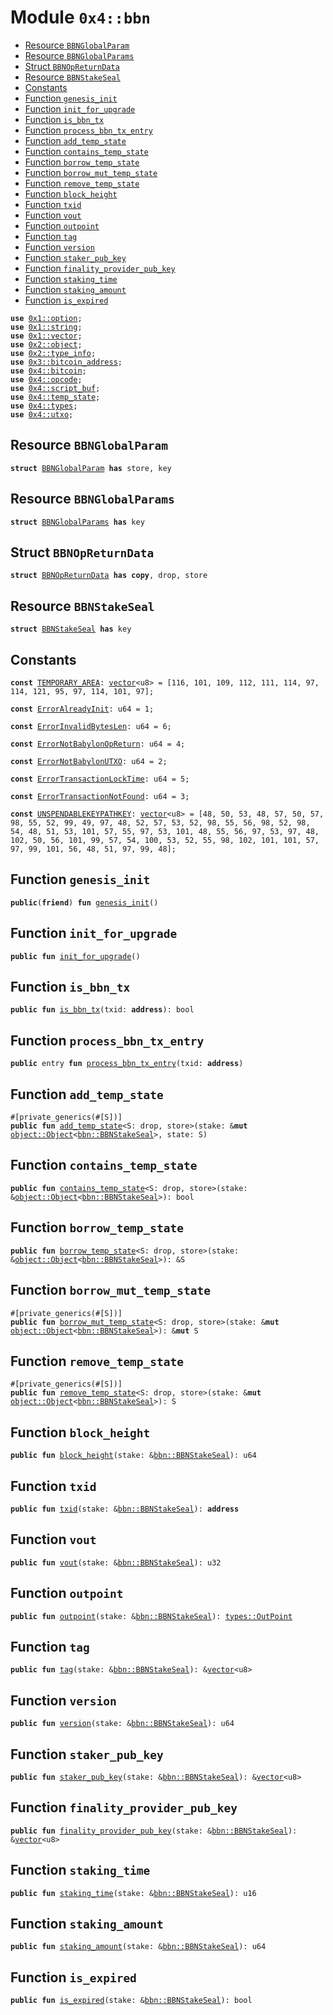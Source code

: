 
<a name="0x4_bbn"></a>

# Module `0x4::bbn`



-  [Resource `BBNGlobalParam`](#0x4_bbn_BBNGlobalParam)
-  [Resource `BBNGlobalParams`](#0x4_bbn_BBNGlobalParams)
-  [Struct `BBNOpReturnData`](#0x4_bbn_BBNOpReturnData)
-  [Resource `BBNStakeSeal`](#0x4_bbn_BBNStakeSeal)
-  [Constants](#@Constants_0)
-  [Function `genesis_init`](#0x4_bbn_genesis_init)
-  [Function `init_for_upgrade`](#0x4_bbn_init_for_upgrade)
-  [Function `is_bbn_tx`](#0x4_bbn_is_bbn_tx)
-  [Function `process_bbn_tx_entry`](#0x4_bbn_process_bbn_tx_entry)
-  [Function `add_temp_state`](#0x4_bbn_add_temp_state)
-  [Function `contains_temp_state`](#0x4_bbn_contains_temp_state)
-  [Function `borrow_temp_state`](#0x4_bbn_borrow_temp_state)
-  [Function `borrow_mut_temp_state`](#0x4_bbn_borrow_mut_temp_state)
-  [Function `remove_temp_state`](#0x4_bbn_remove_temp_state)
-  [Function `block_height`](#0x4_bbn_block_height)
-  [Function `txid`](#0x4_bbn_txid)
-  [Function `vout`](#0x4_bbn_vout)
-  [Function `outpoint`](#0x4_bbn_outpoint)
-  [Function `tag`](#0x4_bbn_tag)
-  [Function `version`](#0x4_bbn_version)
-  [Function `staker_pub_key`](#0x4_bbn_staker_pub_key)
-  [Function `finality_provider_pub_key`](#0x4_bbn_finality_provider_pub_key)
-  [Function `staking_time`](#0x4_bbn_staking_time)
-  [Function `staking_amount`](#0x4_bbn_staking_amount)
-  [Function `is_expired`](#0x4_bbn_is_expired)


<pre><code><b>use</b> <a href="">0x1::option</a>;
<b>use</b> <a href="">0x1::string</a>;
<b>use</b> <a href="">0x1::vector</a>;
<b>use</b> <a href="">0x2::object</a>;
<b>use</b> <a href="">0x2::type_info</a>;
<b>use</b> <a href="">0x3::bitcoin_address</a>;
<b>use</b> <a href="bitcoin.md#0x4_bitcoin">0x4::bitcoin</a>;
<b>use</b> <a href="opcode.md#0x4_opcode">0x4::opcode</a>;
<b>use</b> <a href="script_buf.md#0x4_script_buf">0x4::script_buf</a>;
<b>use</b> <a href="temp_state.md#0x4_temp_state">0x4::temp_state</a>;
<b>use</b> <a href="types.md#0x4_types">0x4::types</a>;
<b>use</b> <a href="utxo.md#0x4_utxo">0x4::utxo</a>;
</code></pre>



<a name="0x4_bbn_BBNGlobalParam"></a>

## Resource `BBNGlobalParam`



<pre><code><b>struct</b> <a href="bbn.md#0x4_bbn_BBNGlobalParam">BBNGlobalParam</a> <b>has</b> store, key
</code></pre>



<a name="0x4_bbn_BBNGlobalParams"></a>

## Resource `BBNGlobalParams`



<pre><code><b>struct</b> <a href="bbn.md#0x4_bbn_BBNGlobalParams">BBNGlobalParams</a> <b>has</b> key
</code></pre>



<a name="0x4_bbn_BBNOpReturnData"></a>

## Struct `BBNOpReturnData`



<pre><code><b>struct</b> <a href="bbn.md#0x4_bbn_BBNOpReturnData">BBNOpReturnData</a> <b>has</b> <b>copy</b>, drop, store
</code></pre>



<a name="0x4_bbn_BBNStakeSeal"></a>

## Resource `BBNStakeSeal`



<pre><code><b>struct</b> <a href="bbn.md#0x4_bbn_BBNStakeSeal">BBNStakeSeal</a> <b>has</b> key
</code></pre>



<a name="@Constants_0"></a>

## Constants


<a name="0x4_bbn_TEMPORARY_AREA"></a>



<pre><code><b>const</b> <a href="bbn.md#0x4_bbn_TEMPORARY_AREA">TEMPORARY_AREA</a>: <a href="">vector</a>&lt;u8&gt; = [116, 101, 109, 112, 111, 114, 97, 114, 121, 95, 97, 114, 101, 97];
</code></pre>



<a name="0x4_bbn_ErrorAlreadyInit"></a>



<pre><code><b>const</b> <a href="bbn.md#0x4_bbn_ErrorAlreadyInit">ErrorAlreadyInit</a>: u64 = 1;
</code></pre>



<a name="0x4_bbn_ErrorInvalidBytesLen"></a>



<pre><code><b>const</b> <a href="bbn.md#0x4_bbn_ErrorInvalidBytesLen">ErrorInvalidBytesLen</a>: u64 = 6;
</code></pre>



<a name="0x4_bbn_ErrorNotBabylonOpReturn"></a>



<pre><code><b>const</b> <a href="bbn.md#0x4_bbn_ErrorNotBabylonOpReturn">ErrorNotBabylonOpReturn</a>: u64 = 4;
</code></pre>



<a name="0x4_bbn_ErrorNotBabylonUTXO"></a>



<pre><code><b>const</b> <a href="bbn.md#0x4_bbn_ErrorNotBabylonUTXO">ErrorNotBabylonUTXO</a>: u64 = 2;
</code></pre>



<a name="0x4_bbn_ErrorTransactionLockTime"></a>



<pre><code><b>const</b> <a href="bbn.md#0x4_bbn_ErrorTransactionLockTime">ErrorTransactionLockTime</a>: u64 = 5;
</code></pre>



<a name="0x4_bbn_ErrorTransactionNotFound"></a>



<pre><code><b>const</b> <a href="bbn.md#0x4_bbn_ErrorTransactionNotFound">ErrorTransactionNotFound</a>: u64 = 3;
</code></pre>



<a name="0x4_bbn_UNSPENDABLEKEYPATHKEY"></a>



<pre><code><b>const</b> <a href="bbn.md#0x4_bbn_UNSPENDABLEKEYPATHKEY">UNSPENDABLEKEYPATHKEY</a>: <a href="">vector</a>&lt;u8&gt; = [48, 50, 53, 48, 57, 50, 57, 98, 55, 52, 99, 49, 97, 48, 52, 57, 53, 52, 98, 55, 56, 98, 52, 98, 54, 48, 51, 53, 101, 57, 55, 97, 53, 101, 48, 55, 56, 97, 53, 97, 48, 102, 50, 56, 101, 99, 57, 54, 100, 53, 52, 55, 98, 102, 101, 101, 57, 97, 99, 101, 56, 48, 51, 97, 99, 48];
</code></pre>



<a name="0x4_bbn_genesis_init"></a>

## Function `genesis_init`



<pre><code><b>public</b>(<b>friend</b>) <b>fun</b> <a href="bbn.md#0x4_bbn_genesis_init">genesis_init</a>()
</code></pre>



<a name="0x4_bbn_init_for_upgrade"></a>

## Function `init_for_upgrade`



<pre><code><b>public</b> <b>fun</b> <a href="bbn.md#0x4_bbn_init_for_upgrade">init_for_upgrade</a>()
</code></pre>



<a name="0x4_bbn_is_bbn_tx"></a>

## Function `is_bbn_tx`



<pre><code><b>public</b> <b>fun</b> <a href="bbn.md#0x4_bbn_is_bbn_tx">is_bbn_tx</a>(txid: <b>address</b>): bool
</code></pre>



<a name="0x4_bbn_process_bbn_tx_entry"></a>

## Function `process_bbn_tx_entry`



<pre><code><b>public</b> entry <b>fun</b> <a href="bbn.md#0x4_bbn_process_bbn_tx_entry">process_bbn_tx_entry</a>(txid: <b>address</b>)
</code></pre>



<a name="0x4_bbn_add_temp_state"></a>

## Function `add_temp_state`



<pre><code>#[private_generics(#[S])]
<b>public</b> <b>fun</b> <a href="bbn.md#0x4_bbn_add_temp_state">add_temp_state</a>&lt;S: drop, store&gt;(stake: &<b>mut</b> <a href="_Object">object::Object</a>&lt;<a href="bbn.md#0x4_bbn_BBNStakeSeal">bbn::BBNStakeSeal</a>&gt;, state: S)
</code></pre>



<a name="0x4_bbn_contains_temp_state"></a>

## Function `contains_temp_state`



<pre><code><b>public</b> <b>fun</b> <a href="bbn.md#0x4_bbn_contains_temp_state">contains_temp_state</a>&lt;S: drop, store&gt;(stake: &<a href="_Object">object::Object</a>&lt;<a href="bbn.md#0x4_bbn_BBNStakeSeal">bbn::BBNStakeSeal</a>&gt;): bool
</code></pre>



<a name="0x4_bbn_borrow_temp_state"></a>

## Function `borrow_temp_state`



<pre><code><b>public</b> <b>fun</b> <a href="bbn.md#0x4_bbn_borrow_temp_state">borrow_temp_state</a>&lt;S: drop, store&gt;(stake: &<a href="_Object">object::Object</a>&lt;<a href="bbn.md#0x4_bbn_BBNStakeSeal">bbn::BBNStakeSeal</a>&gt;): &S
</code></pre>



<a name="0x4_bbn_borrow_mut_temp_state"></a>

## Function `borrow_mut_temp_state`



<pre><code>#[private_generics(#[S])]
<b>public</b> <b>fun</b> <a href="bbn.md#0x4_bbn_borrow_mut_temp_state">borrow_mut_temp_state</a>&lt;S: drop, store&gt;(stake: &<b>mut</b> <a href="_Object">object::Object</a>&lt;<a href="bbn.md#0x4_bbn_BBNStakeSeal">bbn::BBNStakeSeal</a>&gt;): &<b>mut</b> S
</code></pre>



<a name="0x4_bbn_remove_temp_state"></a>

## Function `remove_temp_state`



<pre><code>#[private_generics(#[S])]
<b>public</b> <b>fun</b> <a href="bbn.md#0x4_bbn_remove_temp_state">remove_temp_state</a>&lt;S: drop, store&gt;(stake: &<b>mut</b> <a href="_Object">object::Object</a>&lt;<a href="bbn.md#0x4_bbn_BBNStakeSeal">bbn::BBNStakeSeal</a>&gt;): S
</code></pre>



<a name="0x4_bbn_block_height"></a>

## Function `block_height`



<pre><code><b>public</b> <b>fun</b> <a href="bbn.md#0x4_bbn_block_height">block_height</a>(stake: &<a href="bbn.md#0x4_bbn_BBNStakeSeal">bbn::BBNStakeSeal</a>): u64
</code></pre>



<a name="0x4_bbn_txid"></a>

## Function `txid`



<pre><code><b>public</b> <b>fun</b> <a href="bbn.md#0x4_bbn_txid">txid</a>(stake: &<a href="bbn.md#0x4_bbn_BBNStakeSeal">bbn::BBNStakeSeal</a>): <b>address</b>
</code></pre>



<a name="0x4_bbn_vout"></a>

## Function `vout`



<pre><code><b>public</b> <b>fun</b> <a href="bbn.md#0x4_bbn_vout">vout</a>(stake: &<a href="bbn.md#0x4_bbn_BBNStakeSeal">bbn::BBNStakeSeal</a>): u32
</code></pre>



<a name="0x4_bbn_outpoint"></a>

## Function `outpoint`



<pre><code><b>public</b> <b>fun</b> <a href="bbn.md#0x4_bbn_outpoint">outpoint</a>(stake: &<a href="bbn.md#0x4_bbn_BBNStakeSeal">bbn::BBNStakeSeal</a>): <a href="types.md#0x4_types_OutPoint">types::OutPoint</a>
</code></pre>



<a name="0x4_bbn_tag"></a>

## Function `tag`



<pre><code><b>public</b> <b>fun</b> <a href="bbn.md#0x4_bbn_tag">tag</a>(stake: &<a href="bbn.md#0x4_bbn_BBNStakeSeal">bbn::BBNStakeSeal</a>): &<a href="">vector</a>&lt;u8&gt;
</code></pre>



<a name="0x4_bbn_version"></a>

## Function `version`



<pre><code><b>public</b> <b>fun</b> <a href="bbn.md#0x4_bbn_version">version</a>(stake: &<a href="bbn.md#0x4_bbn_BBNStakeSeal">bbn::BBNStakeSeal</a>): u64
</code></pre>



<a name="0x4_bbn_staker_pub_key"></a>

## Function `staker_pub_key`



<pre><code><b>public</b> <b>fun</b> <a href="bbn.md#0x4_bbn_staker_pub_key">staker_pub_key</a>(stake: &<a href="bbn.md#0x4_bbn_BBNStakeSeal">bbn::BBNStakeSeal</a>): &<a href="">vector</a>&lt;u8&gt;
</code></pre>



<a name="0x4_bbn_finality_provider_pub_key"></a>

## Function `finality_provider_pub_key`



<pre><code><b>public</b> <b>fun</b> <a href="bbn.md#0x4_bbn_finality_provider_pub_key">finality_provider_pub_key</a>(stake: &<a href="bbn.md#0x4_bbn_BBNStakeSeal">bbn::BBNStakeSeal</a>): &<a href="">vector</a>&lt;u8&gt;
</code></pre>



<a name="0x4_bbn_staking_time"></a>

## Function `staking_time`



<pre><code><b>public</b> <b>fun</b> <a href="bbn.md#0x4_bbn_staking_time">staking_time</a>(stake: &<a href="bbn.md#0x4_bbn_BBNStakeSeal">bbn::BBNStakeSeal</a>): u16
</code></pre>



<a name="0x4_bbn_staking_amount"></a>

## Function `staking_amount`



<pre><code><b>public</b> <b>fun</b> <a href="bbn.md#0x4_bbn_staking_amount">staking_amount</a>(stake: &<a href="bbn.md#0x4_bbn_BBNStakeSeal">bbn::BBNStakeSeal</a>): u64
</code></pre>



<a name="0x4_bbn_is_expired"></a>

## Function `is_expired`



<pre><code><b>public</b> <b>fun</b> <a href="bbn.md#0x4_bbn_is_expired">is_expired</a>(stake: &<a href="bbn.md#0x4_bbn_BBNStakeSeal">bbn::BBNStakeSeal</a>): bool
</code></pre>

